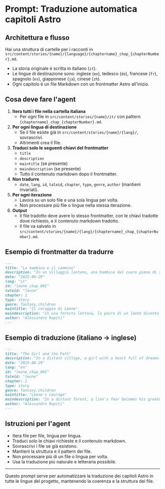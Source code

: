 # Prompt: Traduzione automatica capitoli Astro

## Architettura e flusso

Hai una struttura di cartelle per i racconti in `src/content/stories/{name}/{language}/{chaptername}_chap_{chapterNumber}.md`.
- La storia originale è scritta in italiano (`it`).
- Le lingue di destinazione sono: inglese (`en`), tedesco (`de`), francese (`fr`), spagnolo (`es`), giapponese (`ja`), cinese (`zh`).
- Ogni capitolo è un file Markdown con un frontmatter Astro all'inizio.

## Cosa deve fare l'agent

1. **Itera tutti i file nella cartella italiana**
   - Per ogni file in `src/content/stories/{name}/it/` con pattern `{chaptername}_chap_{chapterNumber}.md`.
2. **Per ogni lingua di destinazione**
   - Se il file esiste già in `src/content/stories/{name}/{lang}/`, sovrascrivi.
   - Altrimenti crea il file.
3. **Traduci solo le seguenti chiavi del frontmatter**
   - `title`
   - `description`
   - `maintitle` (se presente)
   - `maindescription` (se presente)
   - Tutto il contenuto markdown dopo il frontmatter.
4. **Non tradurre**
   - `date`, `lang`, `id`, `taleid`, `chapter`, `type`, `genre`, `author` (mantieni invariati).
5. **Per ogni iterazione**
   - Lavora su un solo file e una sola lingua per volta.
   - Non processare più file o lingue nella stessa iterazione.
6. **Output**
   - Il file tradotto deve avere lo stesso frontmatter, con le chiavi tradotte dove richiesto, e il contenuto markdown tradotto.
   - Il file va salvato in `src/content/stories/{name}/{lang}/{chaptername}_chap_{chapterNumber}.md`.

## Esempio di frontmatter da tradurre
```markdown
---
title: "La bambina e il cammino"
description: "In un villaggio lontano, una bambina dal cuore pieno di sogni viene strappata al suo cammino. Le sue lacrime diventano un richiamo che la foresta non può ignorare."
date: "2025-08-29"
lang: "it"
id: "leone_chap_001"
taleid: "leone"
chapter: 1
type: story
genre: fantasy,children
maintitle: "Il coraggio di Leone"
maindescription: "In una foresta lontana, la paura di un leone diventa la sua più grande forza. Una fiaba che racconta come il coraggio nasce dal dubbio, dall’amicizia e dalla scelta di non arrendersi mai."
author: "Alessandro Rapiti"
---
```

## Esempio di traduzione (italiano → inglese)
```markdown
---
title: "The Girl and the Path"
description: "In a distant village, a girl with a heart full of dreams is torn from her path. Her tears become a call that the forest cannot ignore."
date: "2025-08-29"
lang: "en"
id: "leone_chap_001"
taleid: "leone"
chapter: 1
type: story
genre: fantasy,children
maintitle: "Leone's Courage"
maindescription: "In a distant forest, a lion's fear becomes his greatest strength. A tale about how courage is born from doubt, friendship, and the choice to never give up."
author: "Alessandro Rapiti"
---
```

## Istruzioni per l'agent
- Itera file per file, lingua per lingua.
- Traduci solo le chiavi richieste e il contenuto markdown.
- Sovrascrivi i file se già esistono.
- Mantieni la struttura e il pattern dei file.
- Non processare più di un file o lingua per volta.
- Usa la traduzione più naturale e letteraria possibile.

---
Questo prompt serve per automatizzare la traduzione dei capitoli Astro in tutte le lingue del progetto, mantenendo la coerenza e la struttura dei file.
